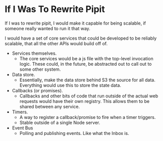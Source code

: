 # If I Was To Rewrite Pipit

If I was to rewrite pipit, I would make it capable for being scalable, if
someone really wanted to run it that way.

I would have a set of core services that could be developed to be reliably
scalable, that all the other APIs would build off of.

* Services themselves.
    * The core services would be a js file with the top-level invocation
      logic.  These could, in the future, be abstracted out to call out
      to some other system.
* Data store.
    * Essentially, make the data store behind S3 the source for all data.
      Everything would use this to store the state data.
* Callbacks (or promises).
    * Callbacks and other bits of code that run outside of the actual web
      requests would have their own registry.  This allows them to be
      shared between any service.
* Timers.
    * A way to register a callback/promise to fire when a timer triggers.
    * Stable outside of a single Node server.
* Event Bus
    * Polling and publishing events.  Like what the Inbox is.
